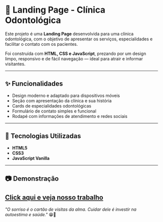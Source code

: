 # 🦷 Landing Page - Clínica Odontológica

Este projeto é uma **Landing Page** desenvolvida para uma clínica odontológica, com o objetivo de apresentar os serviços, especialidades e facilitar o contato com os pacientes.

Foi construída com **HTML, CSS e JavaScript**, prezando por um design limpo, responsivo e de fácil navegação — ideal para atrair e informar visitantes.

---

## ✨ Funcionalidades

- Design moderno e adaptado para dispositivos móveis  
- Seção com apresentação da clínica e sua história  
- Cards de especialidades odontológicas  
- Formulário de contato simples e funcional  
- Rodapé com informações de atendimento e redes sociais

---

## 🚀 Tecnologias Utilizadas

- **HTML5**  
- **CSS3**  
- **JavaScript Vanilla**

---

## 📷 Demonstração

[Click aqui e veja nosso trabalho ](https://wesleyorrr.github.io/LandingPage_Dentista/)
---

_"O sorriso é o cartão de visitas da alma. Cuidar dele é investir na autoestima e saúde."_ 😁🦷
